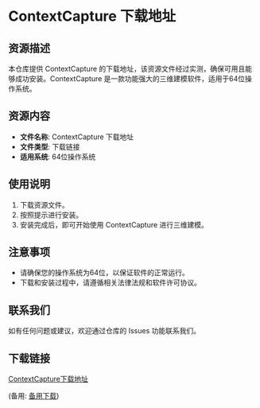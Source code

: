 # ContextCapture 下载地址

## 资源描述

本仓库提供 ContextCapture 的下载地址，该资源文件经过实测，确保可用且能够成功安装。ContextCapture 是一款功能强大的三维建模软件，适用于64位操作系统。

## 资源内容

- **文件名称**: ContextCapture 下载地址
- **文件类型**: 下载链接
- **适用系统**: 64位操作系统

## 使用说明

1. 下载资源文件。
2. 按照提示进行安装。
3. 安装完成后，即可开始使用 ContextCapture 进行三维建模。

## 注意事项

- 请确保您的操作系统为64位，以保证软件的正常运行。
- 下载和安装过程中，请遵循相关法律法规和软件许可协议。

## 联系我们

如有任何问题或建议，欢迎通过仓库的 Issues 功能联系我们。

## 下载链接
[ContextCapture下载地址](https://pan.quark.cn/s/8f3ce979852e) 

(备用: [备用下载](https://pan.baidu.com/s/1LCJiG_6lmcF8ZgfX7zvGZg?pwd=1234))
